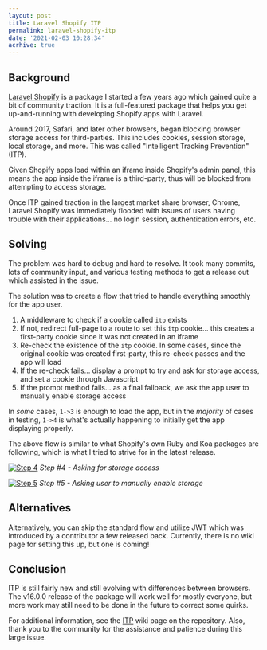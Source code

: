 ```yaml
---
layout: post
title: Laravel Shopify ITP
permalink: laravel-shopify-itp
date: '2021-02-03 10:28:34'
acrhive: true
---
```


## Background

[Laravel Shopify](https://github.com/gnikyt/laravel-shopify) is a package I started a few years ago which gained quite a bit of community traction. It is a full-featured package that helps you get up-and-running with developing Shopify apps with Laravel.

Around 2017, Safari, and later other browsers, began blocking browser storage access for third-parties. This includes cookies, session storage, local storage, and more. This was called "Intelligent Tracking Prevention" (ITP).

Given Shopify apps load within an iframe inside Shopify's admin panel, this means the app inside the iframe is a third-party, thus will be blocked from attempting to access storage.

Once ITP gained traction in the largest market share browser, Chrome, Laravel Shopify was immediately flooded with issues of users having trouble with their applications... no login session, authentication errors, etc.

## Solving

The problem was hard to debug and hard to resolve. It took many commits, lots of community input, and various testing methods to get a release out which assisted in the issue.

The solution was to create a flow that tried to handle everything smoothly for the app user.

1. A middleware to check if a cookie called `itp` exists
2. If not, redirect full-page to a route to set this `itp` cookie... this creates a first-party cookie since it was not created in an iframe
3. Re-check the existence of the `itp` cookie. In some cases, since the original cookie was created first-party, this re-check passes and the app will load
4. If the re-check fails... display a prompt to try and ask for storage access, and set a cookie through Javascript
5. If the prompt method fails... as a final fallback, we ask the app user to manually enable storage access

In *some* cases, `1->3` is enough to load the app, but in the *majority* of cases in testing, `1->4` is what's actually happening to initially get the app displaying properly.

The above flow is similar to what Shopify's own Ruby and Koa packages are following, which is what I tried to strive for in the latest release.

[![Step 4](/assets/images/posts/ls-ask.png)](/assets/images/2021/01/ls-ask.png)
*Step #4 - Asking for storage access*

[![Step 5](/assets/images/posts/ls-manual.png)](/assets/images/2021/01/ls-ask.png)
*Step #5 - Asking user to manually enable storage*

## Alternatives

Alternatively, you can skip the standard flow and utilize JWT which was introduced by a contributor a few released back. Currently, there is no wiki page for setting this up, but one is coming!

## Conclusion

ITP is still fairly new and still evolving with differences between browsers. The v16.0.0 release of the package will work well for mostly everyone, but more work may still need to be done in the future to correct some quirks.

For additional information, see the [ITP](https://github.com/gnikyt/laravel-shopify/wiki/ITP) wiki page on the repository. Also, thank you to the community for the assistance and patience during this large issue.

